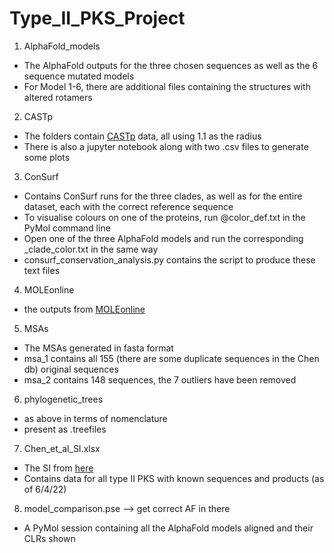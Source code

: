 # Type_II_PKS_Project
 
1. AlphaFold_models
  + The AlphaFold outputs for the three chosen sequences as well as the 6 sequence mutated models
  + For Model 1-6, there are additional files containing the structures with altered rotamers
2. CASTp
  + The folders contain [CASTp](http://sts.bioe.uic.edu/castp/calculation.html) data, all using 1.1 as the radius
  + There is also a jupyter notebook along with two .csv files to generate some plots
3. ConSurf
  + Contains ConSurf runs for the three clades, as well as for the entire dataset, each with the correct reference sequence
  + To visualise colours on one of the proteins, run @color_def.txt in the PyMol command line
  + Open one of the three AlphaFold models and run the corresponding _clade_color.txt in the same way
  + consurf_conservation_analysis.py contains the script to produce these text files
4. MOLEonline
  + the outputs from [MOLEonline](https://mole.upol.cz/)
5. MSAs
  + The MSAs generated in fasta format
  + msa_1 contains all 155 (there are some duplicate sequences in the Chen db) original sequences
  + msa_2 contains 148 sequences, the 7 outliers have been removed
6. phylogenetic_trees
  + as above in terms of nomenclature
  + present as .treefiles
7. Chen_et_al_SI.xlsx
  + The SI from [here](https://onlinelibrary.wiley.com/doi/10.1002/anie.202202286)
  + Contains data for all type II PKS with known sequences and products (as of 6/4/22)
8. model_comparison.pse --> get correct AF in there
  + A PyMol session containing all the AlphaFold models aligned and their CLRs shown
